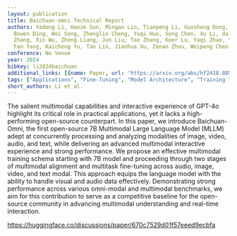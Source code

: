 ```yaml
---
layout: publication
title: Baichuan-omni Technical Report
authors: Yadong Li, Haoze Sun, Mingan Lin, Tianpeng Li, Guosheng Dong, Tao Zhang,
  Bowen Ding, Wei Song, Zhenglin Cheng, Yuqi Huo, Song Chen, Xu Li, da Pan, Shusen
  Zhang, Xin Wu, Zheng Liang, Jun Liu, Tao Zhang, Keer Lu, Yaqi Zhao, Yanjun Shen,
  Fan Yang, Kaicheng Yu, Tao Lin, Jianhua Xu, Zenan Zhou, Weipeng Chen
conference: No Venue
year: 2024
bibkey: li2024baichuan
additional_links: [{name: Paper, url: 'https://arxiv.org/abs/hf2410.08565'}]
tags: ["Applications", "Fine-Tuning", "Model Architecture", "Training Techniques"]
short_authors: Li et al.
---
```

The salient multimodal capabilities and interactive experience of GPT-4o highlight its critical role in practical applications, yet it lacks a high-performing open-source counterpart. In this paper, we introduce Baichuan-Omni, the first open-source 7B Multimodal Large Language Model (MLLM) adept at concurrently processing and analyzing modalities of image, video, audio, and text, while delivering an advanced multimodal interactive experience and strong performance. We propose an effective multimodal training schema starting with 7B model and proceeding through two stages of multimodal alignment and multitask fine-tuning across audio, image, video, and text modal. This approach equips the language model with the ability to handle visual and audio data effectively. Demonstrating strong performance across various omni-modal and multimodal benchmarks, we aim for this contribution to serve as a competitive baseline for the open-source community in advancing multimodal understanding and real-time interaction.

https://huggingface.co/discussions/paper/670c7529d01f57eeed9ecbfa